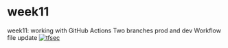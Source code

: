 # week11
week11:  working with GitHub Actions
Two branches prod and dev
Workflow file update
[![tfsec](https://github.com/Hardeep-dc/week11/actions/workflows/tfsec.yml/badge.svg)](https://github.com/Hardeep-dc/week11/actions/workflows/tfsec.yml)
